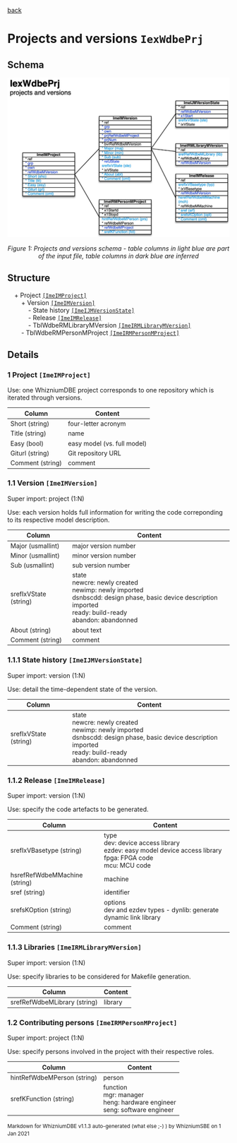 [back](../dbemdl.md)

Projects and versions ``IexWdbePrj``
===

Schema
---

![](./IexWdbePrj.jpg)

<p align="center"><em>Figure 1: Projects and versions schema - table columns in light blue are part of the input file, table columns in dark blue are inferred</em></p>

Structure
---

[//]: # (IP structure - BEGIN)

&nbsp;&nbsp;&nbsp;&nbsp;\+ Project [``[ImeIMProject]``](#1-project-imeimproject)
<br>&nbsp;&nbsp;&nbsp;&nbsp;&nbsp;&nbsp;&nbsp;&nbsp;\+ Version [``[ImeIMVersion]``](#11-version-imeimversion)
<br>&nbsp;&nbsp;&nbsp;&nbsp;&nbsp;&nbsp;&nbsp;&nbsp;&nbsp;&nbsp;&nbsp;&nbsp;\- State history [``[ImeIJMVersionState]``](#111-state-history-imeijmversionstate)
<br>&nbsp;&nbsp;&nbsp;&nbsp;&nbsp;&nbsp;&nbsp;&nbsp;&nbsp;&nbsp;&nbsp;&nbsp;\- Release [``[ImeIMRelease]``](#112-release-imeimrelease)
<br>&nbsp;&nbsp;&nbsp;&nbsp;&nbsp;&nbsp;&nbsp;&nbsp;&nbsp;&nbsp;&nbsp;&nbsp;\- TblWdbeRMLibraryMVersion [``[ImeIRMLibraryMVersion]``](#113-Libraries-imeirmlibrarymversion)
<br>&nbsp;&nbsp;&nbsp;&nbsp;&nbsp;&nbsp;&nbsp;&nbsp;\- TblWdbeRMPersonMProject [``[ImeIRMPersonMProject]``](#12-Contributing-persons-imeirmpersonmproject)

[//]: # (IP structure - END)

Details
---

### 1 Project ``[ImeIMProject]``

[//]: # (IP ImeIMProject.superUse - BEGIN)

Use: one WhizniumDBE project corresponds to one repository which is iterated through versions.

[//]: # (IP ImeIMProject.superUse - END)

[//]: # (IP ImeIMProject.columns - BEGIN)

Column|Content|
-|-|
Short (string)|four-letter acronym|
Title (string)|name|
Easy (bool)|easy model (vs. full model)|
Giturl (string)|Git repository URL|
Comment (string)|comment|

[//]: # (IP ImeIMProject.columns - END)

### 1.1 Version ``[ImeIMVersion]``

[//]: # (IP ImeIMVersion.superUse - BEGIN)

Super import: project (1:N)

Use: each version holds full information for writing the code correponding to its respective model description.

[//]: # (IP ImeIMVersion.superUse - END)

[//]: # (IP ImeIMVersion.columns - BEGIN)

Column|Content|
-|-|
Major (usmallint)|major version number|
Minor (usmallint)|minor version number|
Sub (usmallint)|sub version number|
srefIxVState (string)|state<br>newcre: newly created<br>newimp: newly imported<br>dsnbscdd: design phase, basic device description imported<br>ready: build-ready<br>abandon: abandonned|
About (string)|about text|
Comment (string)|comment|

[//]: # (IP ImeIMVersion.columns - END)

### 1.1.1 State history ``[ImeIJMVersionState]``

[//]: # (IP ImeIJMVersionState.superUse - BEGIN)

Super import: version (1:N)

Use: detail the time-dependent state of the version.

[//]: # (IP ImeIJMVersionState.superUse - END)

[//]: # (IP ImeIJMVersionState.columns - BEGIN)

Column|Content|
-|-|
srefIxVState (string)|state<br>newcre: newly created<br>newimp: newly imported<br>dsnbscdd: design phase, basic device description imported<br>ready: build-ready<br>abandon: abandonned|

[//]: # (IP ImeIJMVersionState.columns - END)

### 1.1.2 Release ``[ImeIMRelease]``

[//]: # (IP ImeIMRelease.superUse - BEGIN)

Super import: version (1:N)

Use: specify the code artefacts to be generated.

[//]: # (IP ImeIMRelease.superUse - END)

[//]: # (IP ImeIMRelease.columns - BEGIN)

Column|Content|
-|-|
srefIxVBasetype (string)|type<br>dev: device access library<br>ezdev: easy model device access library<br>fpga: FPGA code<br>mcu: MCU code|
hsrefRefWdbeMMachine (string)|machine|
sref (string)|identifier|
srefsKOption (string)|options<br>dev and ezdev types - dynlib: generate dynamic link library|
Comment (string)|comment|

[//]: # (IP ImeIMRelease.columns - END)

### 1.1.3 Libraries ``[ImeIRMLibraryMVersion]``

[//]: # (IP ImeIRMLibraryMVersion.superUse - BEGIN)

Super import: version (1:N)

Use: specify libraries to be considered for Makefile generation.

[//]: # (IP ImeIRMLibraryMVersion.superUse - END)

[//]: # (IP ImeIRMLibraryMVersion.columns - BEGIN)

Column|Content|
-|-|
srefRefWdbeMLibrary (string)|library|

[//]: # (IP ImeIRMLibraryMVersion.columns - END)

### 1.2 Contributing persons ``[ImeIRMPersonMProject]``

[//]: # (IP ImeIRMPersonMProject.superUse - BEGIN)

Super import: project (1:N)

Use: specify persons involved in the project with their respective roles.

[//]: # (IP ImeIRMPersonMProject.superUse - END)

[//]: # (IP ImeIRMPersonMProject.columns - BEGIN)

Column|Content|
-|-|
hintRefWdbeMPerson (string)|person|
srefKFunction (string)|function<br>mgr: manager<br>heng: hardware engineer<br>seng: software engineer|

[//]: # (IP ImeIRMPersonMProject.columns - END)

<small>Markdown for WhizniumDBE v1.1.3 auto-generated (what else ;-) ) by WhizniumSBE on 1 Jan 2021</small>
